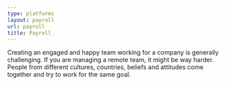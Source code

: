 ```yaml
---
type: platforms
layout: payroll
url: payroll
title: Payroll
---
```


Creating an engaged and happy team working for a company is generally challenging. If you are managing a remote team, it might be way harder. People from different cultures, countries, beliefs and attitudes come together and try to work for the same goal.
